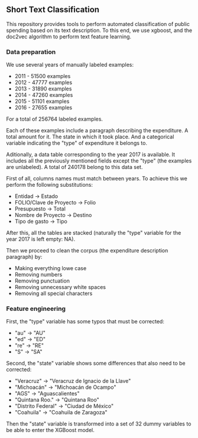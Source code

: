 ## Short Text Classification

This repository provides tools to perform automated classification of public spending based on its text description. To this end, we use xgboost, and the doc2vec algorithm to perform text feature learning. 

### Data preparation

We use several years of manually labeled examples:

* 2011 - 51500 examples
* 2012 - 47777 examples
* 2013 - 31890 examples
* 2014 - 47260 examples
* 2015 - 51101 examples
* 2016 - 27655 examples 

For a total of 256764 labeled examples.

Each of these examples include a paragraph describing the expenditure. A total amount for it. The state in which it took place. And a categorical variable indicating the "type" of expenditure it belongs to.

Aditionally, a data table corresponding to the year 2017 is available. It includes all the previously mentioned fields except the "type" (the examples are unlabeled). A total of 240178 belong to this data set.

First of all, columns names must match between years. To achieve this we perform the following substitutions:

* Entidad -> Estado
* FOLIO/Clave de Proyecto -> Folio
* Presupuesto -> Total
* Nombre de Proyecto -> Destino
* Tipo de gasto -> Tipo

After this, all the tables are stacked (naturally the "type" variable for the year 2017 is left empty: NA).

Then we proceed to clean the corpus (the expenditure description paragraph) by:

* Making everything lowe case
* Removing numbers
* Removing punctuation
* Removing unnecessary white spaces
* Removing all special characters

### Feature engineering

First, the "type" variable has some typos that must be corrected:

* "au" -> "AU"
* "ed" -> "ED"
* "re" -> "RE"
* "S" -> "SA"

Second, the "state" variable shows some differences that also need to be corrected:

* "Veracruz" -> "Veracruz de Ignacio de la Llave"
* "Michoacán" -> "Michoacán de Ocampo"
* "AGS" -> "Aguascalientes"
* "Quintana Roo." -> "Quintana Roo"
* "Distrito Federal" -> "Ciudad de México"
* "Coahuila" -> "Coahuila de Zaragoza"

Then the "state" variable is transformed into a set of 32 dummy variables to be able to enter the XGBoost model.




